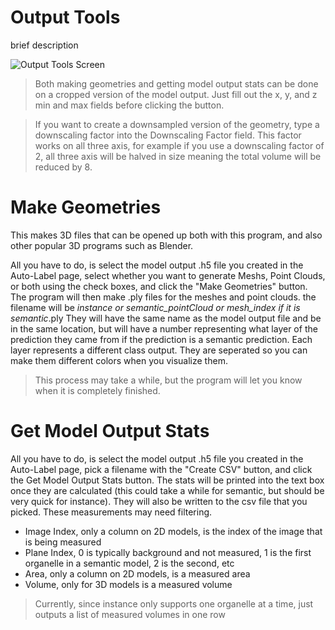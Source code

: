 # Output Tools

brief description

![Output Tools Screen](https://github.com/ajbrookhouse/WSU_PlantBio_ML/blob/main/screenshots/outputToolsScreenshot.png)

> Both making geometries and getting model output stats can be done on a cropped version of the model output. Just fill out the x, y, and z min and max fields before clicking the button.

> If you want to create a downsampled version of the geometry, type a downscaling factor into the Downscaling Factor field. This factor works on all three axis, for example if you use a downscaling factor of 2, all three axis will be halved in size meaning the total volume will be reduced by 8.

# Make Geometries

This makes 3D files that can be opened up both with this program, and also other popular 3D programs such as Blender.

All you have to do, is select the model output .h5 file you created in the Auto-Label page, select whether you want to generate Meshs, Point Clouds, or both using the check boxes, and click the "Make Geometries" button.
The program will then make .ply files for the meshes and point clouds. the filename will be <theH5FilenameYouMadeItFrom>_instance or semantic_pointCloud or mesh_index if it is semantic_.ply
They will have the same name as the model output file and be in the same location, but will have a number representing what layer of the prediction they came from if the prediction is a semantic prediction.
Each layer represents a different class output. They are seperated so you can make them different colors when you visualize them.

> This process may take a while, but the program will let you know when it is completely finished.

# Get Model Output Stats

All you have to do, is select the model output .h5 file you created in the Auto-Label page, pick a filename with the "Create CSV" button, and click the Get Model Output Stats button.
The stats will be printed into the text box once they are calculated (this could take a while for semantic, but should be very quick for instance). They will also be written to the csv file that you picked. These measurements may need filtering.

- Image Index, only a column on 2D models, is the index of the image that is being measured
- Plane Index, 0 is typically background and not measured, 1 is the first organelle in a semantic model, 2 is the second, etc
- Area, only a column on 2D models, is a measured area
- Volume, only for 3D models is a measured volume

> Currently, since instance only supports one organelle at a time, just outputs a list of measured volumes in one row
